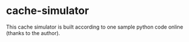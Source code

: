 cache-simulator
===============

This cache simulator is built according to one sample python code online (thanks to the author).
